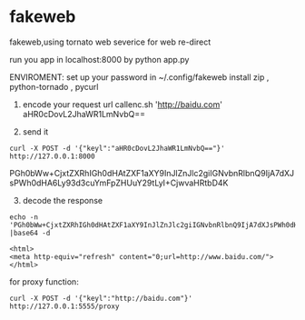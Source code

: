 # fakeweb

fakeweb,using tornato web severice for web re-direct

run you app in localhost:8000 by
python app.py

ENVIROMENT:
set up your password in ~/.config/fakeweb
install zip , python-tornado , pycurl

1. encode your request url
callenc.sh 'http://baidu.com'
aHR0cDovL2JhaWR1LmNvbQ==

2. send it
```
curl -X POST -d '{"keyl":"aHR0cDovL2JhaWR1LmNvbQ=="}' http://127.0.0.1:8000
```
PGh0bWw+CjxtZXRhIGh0dHAtZXF1aXY9InJlZnJlc2giIGNvbnRlbnQ9IjA7dXJsPWh0dHA6Ly93d3cuYmFpZHUuY29tLyI+CjwvaHRtbD4K

3. decode the response
```
echo -n 'PGh0bWw+CjxtZXRhIGh0dHAtZXF1aXY9InJlZnJlc2giIGNvbnRlbnQ9IjA7dXJsPWh0dHA6Ly93d3cuYmFpZHUuY29tLyI+CjwvaHRtbD4K' |base64 -d
```
```
<html>
<meta http-equiv="refresh" content="0;url=http://www.baidu.com/">
</html>
```
for proxy function:
```
curl -X POST -d '{"keyl":"http://baidu.com"}' http://127.0.0.1:5555/proxy
```
